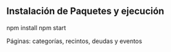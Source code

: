 ## Instalación de Paquetes y ejecución

npm install
npm start


Páginas: categorías, recintos, deudas y eventos 

